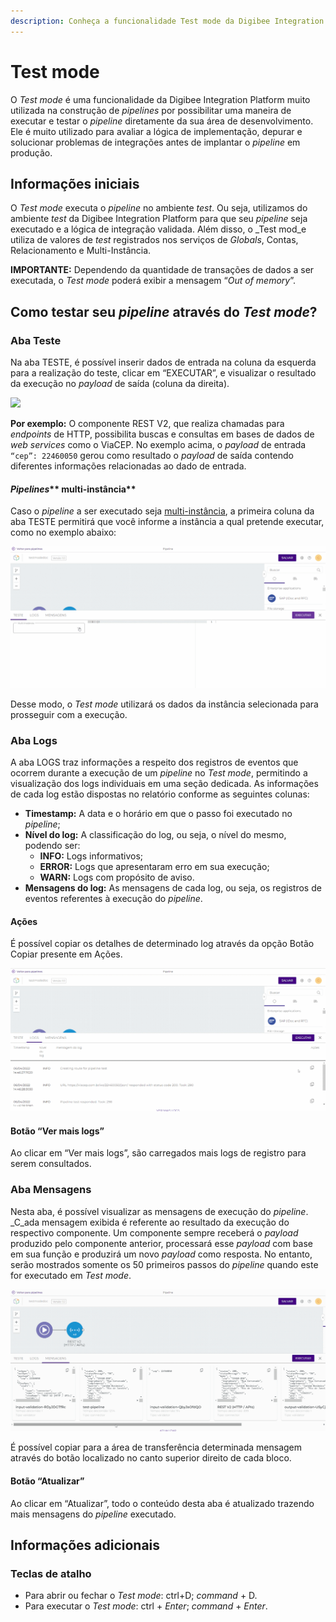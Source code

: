 ```yaml
---
description: Conheça a funcionalidade Test mode da Digibee Integration Platform
---
```


# Test mode

O _Test mode_ é uma funcionalidade da Digibee Integration Platform muito utilizada na construção de _pipelines_ por possibilitar uma maneira de executar e testar o _pipeline_ diretamente da sua área de desenvolvimento. Ele é muito utilizado para avaliar a lógica de implementação, depurar e solucionar problemas de integrações antes de implantar o _pipeline_ em produção.

## Informações iniciais <a href="#h_675b51f516" id="h_675b51f516"></a>

O _Test mode_ executa o _pipeline_ no ambiente _test_. Ou seja, utilizamos do ambiente _test_ da Digibee Integration Platform para que seu _pipeline_ seja executado e a lógica de integração validada. Além disso, o _Test mod_e utiliza de valores de _test_ registrados nos serviços de _Globals_, Contas, Relacionamento e Multi-Instância.

**IMPORTANTE:** Dependendo da quantidade de transações de dados a ser executada, o _Test mode_ poderá exibir a mensagem “_Out of memory_”.

## Como testar seu _pipeline_ através do _Test mode_? <a href="#h_7970a1ec07" id="h_7970a1ec07"></a>

### Aba Teste <a href="#h_6cf0165d96" id="h_6cf0165d96"></a>

Na aba TESTE, é possível inserir dados de entrada na coluna da esquerda para a realização do teste, clicar em “EXECUTAR”, e visualizar o resultado da execução no _payload_ de saída (coluna da direita).

![](../../../.gitbook/assets/01.gif)

**Por exemplo:** O componente REST V2, que realiza chamadas para _endpoints_ de HTTP, possibilita buscas e consultas em bases de dados de _web services_ como o ViaCEP. No exemplo acima, o _payload_ de entrada `“cep”: 22460050` gerou como resultado o _payload_ de saída contendo diferentes informações relacionadas ao dado de entrada.

#### _**Pipelines**_** multi-instância**

Caso o _pipeline_ a ser executado seja [multi-instância](../../../configurations/multi-instancia.md), a primeira coluna da aba TESTE permitirá que você informe a instância a qual pretende executar, como no exemplo abaixo:

![](<../../../.gitbook/assets/02 (1).gif>)

Desse modo, o _Test mode_ utilizará os dados da instância selecionada para prosseguir com a execução.

### Aba Logs <a href="#h_273d39100c" id="h_273d39100c"></a>

A aba LOGS traz informações a respeito dos registros de eventos que ocorrem durante a execução de um _pipeline_ no _Test mode_, permitindo a visualização dos logs individuais em uma seção dedicada. As informações de cada log estão dispostas no relatório conforme as seguintes colunas:

* **Timestamp:** A data e o horário em que o passo foi executado no _pipeline_;
* **Nível do log:** A classificação do log, ou seja, o nível do mesmo, podendo ser:
  * **INFO:** Logs informativos;
  * **ERROR:** Logs que apresentaram erro em sua execução;
  * **WARN:** Logs com propósito de aviso.
* **Mensagens do log:** As mensagens de cada log, ou seja, os registros de eventos referentes à execução do _pipeline_.

#### **Ações**

É possível copiar os detalhes de determinado log através da opção Botão Copiar presente em Ações.

![](<../../../.gitbook/assets/03 (5).gif>)

#### **Botão “Ver mais logs”**

Ao clicar em “Ver mais logs”, são carregados mais logs de registro para serem consultados.

### Aba Mensagens <a href="#h_d99b8de4f9" id="h_d99b8de4f9"></a>

Nesta aba, é possível visualizar as mensagens de execução do _pipeline_. _C_ada mensagem exibida é referente ao resultado da execução do respectivo componente. Um componente sempre receberá o _payload_ produzido pelo componente anterior, processará esse _payload_ com base em sua função e produzirá um novo _payload_ como resposta. No entanto, serão mostrados somente os 50 primeiros passos do _pipeline_ quando este for executado em _Test mode_.

![](<../../../.gitbook/assets/04 (3).gif>)

É possível copiar para a área de transferência determinada mensagem através do botão localizado no canto superior direito de cada bloco.

#### **Botão “Atualizar”**

Ao clicar em “Atualizar”, todo o conteúdo desta aba é atualizado trazendo mais mensagens do _pipeline_ executado.

## Informações adicionais <a href="#h_003e842391" id="h_003e842391"></a>

### Teclas de atalho <a href="#h_8d34a69ea1" id="h_8d34a69ea1"></a>

* Para abrir ou fechar o _Test mode_: ctrl+D; _command_ + D.
* Para executar o _Test mode_: ctrl + _Enter_; _command_ + _Enter_.
